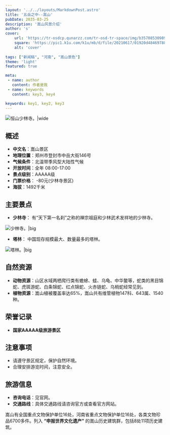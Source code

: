 ```yaml
---
layout: '../../layouts/MarkdownPost.astro'
title: '五岳之中--嵩山'
pubDate: 2035-03-25
description: '嵩山风景介绍'
author: 's'
cover:
    url: 'https://tr-osdcp.qunarzz.com/tr-osd-tr-space/img/b3570853098984d3e4010aebb1749096.jpg_r_1360x1360x95_95edeb3b.jpg'
    square: 'https://pic1.k1u.com/k1u/mb/d/file/20210617/01920d48469788827f8c968ffcfda064_836_10000.png'
    alt: 'cover'
    
tags: ["新闻稿", "河南", "嵩山景色"] 
theme: 'light'
featured: true

meta:
 - name: author
   content: 作者是我
 - name: keywords
   content: key3, key4

keywords: key1, key2, key3
---
```

![恒山少林寺。|wide](https://tr-osdcp.qunarzz.com/tr-osd-tr-space/img/1000f4e164df33458486e76b159b5769.jpg_r_1360x1360x95_72057b67.jpg)
## 概述
- **中文名**：嵩山景区
- **地理位置**：郑州市登封市中岳大街146号
- **气候条件**：北温带季风型大陆性气候
- **开放时间**：全年 08:00-17:00
- **景点级别**：AAAAA级
- **门票价格**：
  -80元(少林寺景区)
- **海拔**：1492千米


## 主要景点

- **少林寺**：
有“天下第一名刹”之称的禅宗祖庭和少林武术发祥地的少林寺。

![少林寺。|big](https://img.zcool.cn/community/015fe95ebeadbaa801214814b47406.jpg@2o.jpg)

- **塔林**：
中国现存规模最大、数量最多的塔林。

![塔林。|big](https://img.pconline.com.cn/images/upload/upc/tx/photoblog/1804/08/c6/81613601_1523182367832_mthumb.jpg)

## 自然资源

- **动物资源**：山区水域两栖爬行类有蟾蜍、蛙、乌龟、中华鳖等，蛇类的黑目锦蛇、虎斑游蛇、白条锦蛇、红点锦蛇、火赤链蛇、乌梢蛇经常见到。
- **植物资源**：嵩山植被覆盖率达65%，嵩山共有维管植物147科、643属、1540种。

## 荣誉记录

- **国家AAAAA级旅游景区**

## 注意事项

- 请遵守景区规定，保护自然环境。
- 合理安排游览时间，注意安全。

## 旅游信息

- **咨询电话**：见官网。
- **交通路线**：具体交通路线请咨询官方或查看官方网站。

嵩山有全国重点文物保护单位16处，河南省重点文物保护单位16处，各类文物珍品6700多件。列入
**“申报世界文化遗产”**
的嵩山历史建筑群，包括8处11项历史建筑。